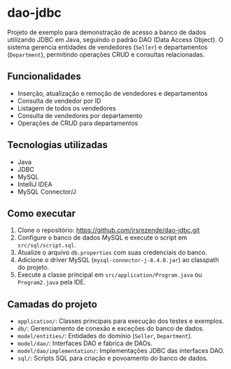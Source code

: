 # dao-jdbc

Projeto de exemplo para demonstração de acesso a banco de dados utilizando JDBC em Java, seguindo o padrão DAO \(Data Access Object\). O sistema gerencia entidades de vendedores \(`Seller`\) e departamentos \(`Department`\), permitindo operações CRUD e consultas relacionadas.

## Funcionalidades
- Inserção, atualização e remoção de vendedores e departamentos
- Consulta de vendedor por ID
- Listagem de todos os vendedores
- Consulta de vendedores por departamento
- Operações de CRUD para departamentos

## Tecnologias utilizadas
- Java
- JDBC
- MySQL
- IntelliJ IDEA
- MySQL Connector/J

## Como executar
1. Clone o repositório: https://github.com/jrsrezende/dao-jdbc.git
2. Configure o banco de dados MySQL e execute o script em `src/sql/script.sql`.
3. Atualize o arquivo `db.properties` com suas credenciais do banco.
4. Adicione o driver MySQL \(`mysql-connector-j-8.4.0.jar`\) ao classpath do projeto.
5. Execute a classe principal em `src/application/Program.java` ou `Program2.java` pela IDE.

## Camadas do projeto
- `application/`: Classes principais para execução dos testes e exemplos.
- `db/`: Gerenciamento de conexão e exceções do banco de dados.
- `model/entities/`: Entidades do domínio \(`Seller`, `Department`\).
- `model/dao/`: Interfaces DAO e fábrica de DAOs.
- `model/dao/implementation/`: Implementações JDBC das interfaces DAO.
- `sql/`: Scripts SQL para criação e povoamento do banco de dados.
